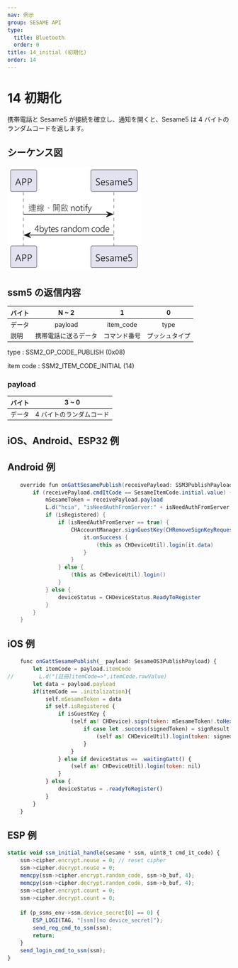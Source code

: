 ```yaml
---
nav: 例示
group: SESAME API
type:
  title: Bluetooth
  order: 0
title: 14_initial (初期化)
order: 14
---
```


# 14 初期化

携帯電話と Sesame5 が接続を確立し、通知を開くと、Sesame5 は 4 バイトのランダムコードを返します。

## シーケンス図

<p align="left" >
  <img src="./src/init/init循序圖.png" alt="" title="">
</p>

## ssm5 の返信内容

| バイト |        N ~ 2         |      1       |       0        |
| ------ | :------------------: | :----------: | :------------: |
| データ |       payload        |  item_code   |      type      |
| 説明   | 携帯電話に送るデータ | コマンド番号 | プッシュタイプ |

type : SSM2_OP_CODE_PUBLISH (0x08)

item code : SSM2_ITEM_CODE_INITIAL (14)

### payload

| バイト |          3 ~ 0           |
| ------ | :----------------------: |
| データ | 4 バイトのランダムコード |

## iOS、Android、ESP32 例
 ## Android 例

```java
    override fun onGattSesamePublish(receivePayload: SSM3PublishPayload) {
        if (receivePayload.cmdItCode == SesameItemCode.initial.value) {
            mSesameToken = receivePayload.payload
            L.d("hcia", "isNeedAuthFromServer:" + isNeedAuthFromServer)
            if (isRegistered) {
                if (isNeedAuthFromServer == true) {
                    CHAccountManager.signGuestKey(CHRemoveSignKeyRequest(deviceId.toString().uppercase(), mSesameToken.toHexString(), sesame2KeyData!!.secretKey)) {
                        it.onSuccess {
                            (this as CHDeviceUtil).login(it.data)
                        }
                    }
                } else {
                    (this as CHDeviceUtil).login()
                }
            } else {
                deviceStatus = CHDeviceStatus.ReadyToRegister
            }
        }
    }

```

## iOS 例

```jsx | pure
    func onGattSesamePublish(_ payload: SesameOS3PublishPayload) {
        let itemCode = payload.itemCode
//        L.d("[註冊]itemCode=>",itemCode.rawValue)
        let data = payload.payload
        if(itemCode == .initalization){
            self.mSesameToken = data
            if self.isRegistered {
                if isGuestKey {
                    (self as! CHDevice).sign(token: mSesameToken!.toHexString()) { signResult in
                        if case let .success(signedToken) = signResult {
                            (self as! CHDeviceUtil).login(token: signedToken.data)
                        }
                    }
                } else if deviceStatus == .waitingGatt() {
                    (self as! CHDeviceUtil).login(token: nil)
                }
            } else {
                deviceStatus = .readyToRegister()
            }
        }
    }
```

## ESP 例

```jsx | pure
static void ssm_initial_handle(sesame * ssm, uint8_t cmd_it_code) {
    ssm->cipher.encrypt.nouse = 0; // reset cipher
    ssm->cipher.decrypt.nouse = 0;
    memcpy(ssm->cipher.encrypt.random_code, ssm->b_buf, 4);
    memcpy(ssm->cipher.decrypt.random_code, ssm->b_buf, 4);
    ssm->cipher.encrypt.count = 0;
    ssm->cipher.decrypt.count = 0;

    if (p_ssms_env->ssm.device_secret[0] == 0) {
        ESP_LOGI(TAG, "[ssm][no device_secret]");
        send_reg_cmd_to_ssm(ssm);
        return;
    }
    send_login_cmd_to_ssm(ssm);
}
``` 
